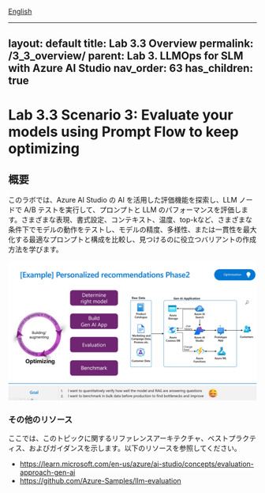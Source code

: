 [English](README.md)

---
layout: default
title: Lab 3.3 Overview
permalink: /3_3_overview/
parent: Lab 3. LLMOps for SLM with Azure AI Studio
nav_order: 63
has_children: true
---

# Lab 3.3 Scenario 3: Evaluate your models using Prompt Flow to keep optimizing

## 概要
このラボでは、Azure AI Studio の AI を活用した評価機能を探索し、LLM ノードで A/B テストを実行して、プロンプトと LLM のパフォーマンスを評価します。さまざまな表現、書式設定、コンテキスト、温度、top-kなど、さまざまな条件下でモデルの動作をテストし、モデルの精度、多様性、または一貫性を最大化する最適なプロンプトと構成を比較し、見つけるのに役立つバリアントの作成方法を学びます。

![LLMOpsの](images/evaluation_requirements.jpg)

### その他のリソース
ここでは、このトピックに関するリファレンスアーキテクチャ、ベストプラクティス、およびガイダンスを示します。以下のリソースを参照してください。 

- https://learn.microsoft.com/en-us/azure/ai-studio/concepts/evaluation-approach-gen-ai
- https://github.com/Azure-Samples/llm-evaluation
